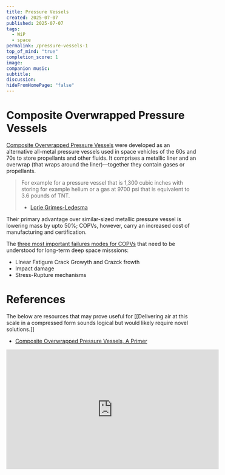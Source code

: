 ```yaml
---
title: Pressure Vessels
created: 2025-07-07
published: 2025-07-07
tags:
  - WiP
  - space
permalink: /pressure-vessels-1
top_of_mind: "true"
completion_score: 1
image:
companion music:
subtitle:
discussion:
hideFromHomePage: "false"
---
```


# Composite Overwrapped Pressure Vessels

[Composite Overwrapped Pressure Vessels](https://en.wikipedia.org/wiki/Composite_overwrapped_pressure_vessel) were developed as an alternative all-metal pressure vessels used in space vehicles of the 60s and 70s to store propellants and other fluids. It comprises a metallic liner and an overwrap (that wraps around the liner)—together they contain gases or propellants.

> For example for a pressure vessel that is 1,300 cubic inches with storing for example helium or a gas at 9700 psi that is equivalent to 3.6 pounds of TNT.
> - [Lorie Grimes-Ledesma](https://youtu.be/ojg-H0iylbY?list=PLpEqMkxe7Xk-9J-Ba1-nR7V1f8_MLRjt5&t=49) 

Their primary advantage over similar-sized metallic pressure vessel is lowering mass by upto 50%; COPVs, however, carry an increased cost of manufacturing and certification.

The [three most important failures modes for COPVs](https://www.youtube.com/watch?v=k1EOi_yQL_M&list=PLpEqMkxe7Xk-9J-Ba1-nR7V1f8_MLRjt5&index=6) that need to be understood for long-term deep space misssions:
- LInear Fatigure Crack Growyth and Crazck frowth
- Impact damage
- Stress-Rupture mechanisms

# References
The below are resources that may prove useful for [[Delivering air at this scale in a compressed form sounds logical but would likely require novel solutions.]]


- [Composite Overwrapped Pressure Vessels, A Primer](https://ntrs.nasa.gov/api/citations/20110008406/downloads/20110008406.pdf)

<iframe width="560" height="315" src="https://www.youtube.com/embed/videoseries?si=xz9IYziYnBW9Ea19&amp;list=PLpEqMkxe7Xk-9J-Ba1-nR7V1f8_MLRjt5" title="YouTube video player" frameborder="0" allow="accelerometer; autoplay; clipboard-write; encrypted-media; gyroscope; picture-in-picture; web-share" referrerpolicy="strict-origin-when-cross-origin" allowfullscreen></iframe>
